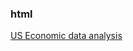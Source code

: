 <h3>html</h3>
<a href="https://s3.au-syd.cloud-object-storage.appdomain.cloud/kushal-ibm-cloud-storage/index.html?AWSAccessKeyId=2b6fe5bd8b4c4aa2a0941248fb73540b&Signature=y9XiHfp%2BJ0laZpYN1NzzAiCuVKg%3D&Expires=1601209809">US Economic data analysis</a>

